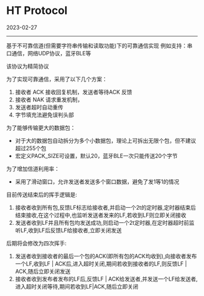 # HT Protocol

2023-02-27

---

基于不可靠信道(但需要字符串传输和读取功能)下的可靠通信实现
例如支持：串口通信，网络UDP协议，蓝牙BLE等

该协议为精简协议

为了实现可靠通信，采用了以下几个方案：
1. 接收者 ACK 接收回复机制，发送者等待ACK 反馈
2. 接收者 NAK 请求重发机制，
3. 发送者超时自动重传
4. 字节填充法避免误判头部

为了能够传输更大的数据包： 
- 对于大的数据包自动拆分为多个小数据包，理论上可拆出无限个包，但不建议超过255个包
- 宏定义PACK_SIZE可设置，默认20，蓝牙BLE一次只能传送20个字节

为了增加信道利用率：
- 采用了滑动窗口，允许发送者发送多个窗口数据，避免了发1等1的情况


目前传送结束后的挥手逻辑是:
1. 接收者收到所有包,反馈LF标志给接收者,并启动一个2t的定时器,定时器结束后结束接收,在这个过程中,也监听发送者发来的LF,若收到LF则立即关闭接收
2. 发送者收到LF并且所有包均发送成功,则启动一个2t定时器,在定时器超时前监听LF,收到LF后反馈LF给接收者,立即关闭发送


后期将会修改为四次挥手:
1. 发送者收到接收者的最后一个包的ACK(即所有包的ACK均收到),向接收者发布一个LF,收到LF | ACK后,进入超时关闭,期间若收到接收者的LF,则反馈LF | ACK,随后立即关闭发送
2. 接收者收到发布者发布的LF后,反馈LF | ACK给发送者,并发送一个LF给发送者,进入超时关闭等待,期间若收到LF|ACK,随后立即关闭